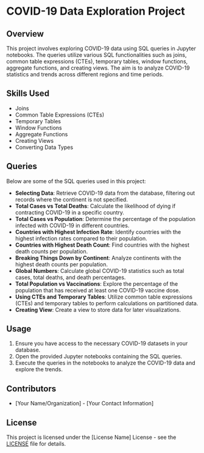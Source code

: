 # COVID-19 Data Exploration Project

## Overview

This project involves exploring COVID-19 data using SQL queries in Jupyter notebooks. The queries utilize various SQL functionalities such as joins, common table expressions (CTEs), temporary tables, window functions, aggregate functions, and creating views. The aim is to analyze COVID-19 statistics and trends across different regions and time periods.

## Skills Used

- Joins
- Common Table Expressions (CTEs)
- Temporary Tables
- Window Functions
- Aggregate Functions
- Creating Views
- Converting Data Types

## Queries

Below are some of the SQL queries used in this project:

- **Selecting Data**: Retrieve COVID-19 data from the database, filtering out records where the continent is not specified.
- **Total Cases vs Total Deaths**: Calculate the likelihood of dying if contracting COVID-19 in a specific country.
- **Total Cases vs Population**: Determine the percentage of the population infected with COVID-19 in different countries.
- **Countries with Highest Infection Rate**: Identify countries with the highest infection rates compared to their population.
- **Countries with Highest Death Count**: Find countries with the highest death counts per population.
- **Breaking Things Down by Continent**: Analyze continents with the highest death counts per population.
- **Global Numbers**: Calculate global COVID-19 statistics such as total cases, total deaths, and death percentages.
- **Total Population vs Vaccinations**: Explore the percentage of the population that has received at least one COVID-19 vaccine dose.
- **Using CTEs and Temporary Tables**: Utilize common table expressions (CTEs) and temporary tables to perform calculations on partitioned data.
- **Creating View**: Create a view to store data for later visualizations.

## Usage

1. Ensure you have access to the necessary COVID-19 datasets in your database.
2. Open the provided Jupyter notebooks containing the SQL queries.
3. Execute the queries in the notebooks to analyze the COVID-19 data and explore the trends.

## Contributors

- [Your Name/Organization] - [Your Contact Information]

## License

This project is licensed under the [License Name] License - see the [LICENSE](LICENSE) file for details.
